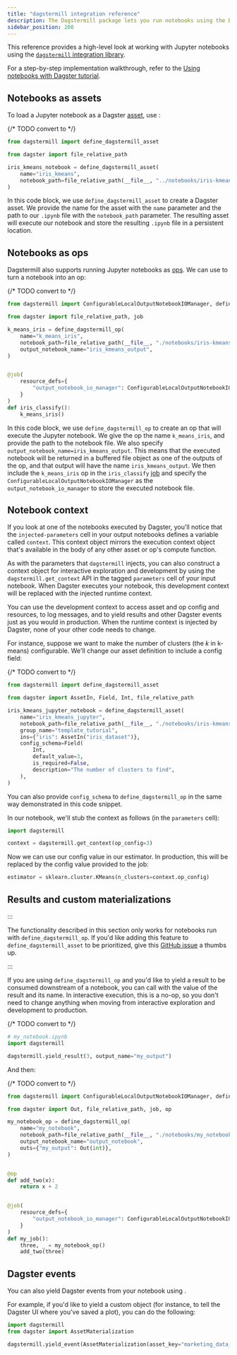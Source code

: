 ```yaml
---
title: "dagstermill integration reference"
description: The Dagstermill package lets you run notebooks using the Dagster tools and integrate them into your data pipelines.
sidebar_position: 200
---
```


This reference provides a high-level look at working with Jupyter notebooks using the [`dagstermill` integration library](/api/python-api/libraries/dagstermill).

For a step-by-step implementation walkthrough, refer to the [Using notebooks with Dagster tutorial](using-notebooks-with-dagster).

## Notebooks as assets

To load a Jupyter notebook as a Dagster [asset](/guides/build/assets/defining-assets), use <PyObject section="libraries" module="dagstermill" object="define_dagstermill_asset" />:

{/* TODO convert to <CodeExample> */}
```python file=/integrations/dagstermill/iris_notebook_asset.py
from dagstermill import define_dagstermill_asset

from dagster import file_relative_path

iris_kmeans_notebook = define_dagstermill_asset(
    name="iris_kmeans",
    notebook_path=file_relative_path(__file__, "../notebooks/iris-kmeans.ipynb"),
)
```

In this code block, we use `define_dagstermill_asset` to create a Dagster asset. We provide the name for the asset with the `name` parameter and the path to our `.ipynb` file with the `notebook_path` parameter. The resulting asset will execute our notebook and store the resulting `.ipynb` file in a persistent location.

## Notebooks as ops

Dagstermill also supports running Jupyter notebooks as [ops](/guides/build/ops). We can use <PyObject section="libraries" module="dagstermill" object="define_dagstermill_op" /> to turn a notebook into an op:

{/* TODO convert to <CodeExample> */}
```python file=/integrations/dagstermill/iris_notebook_op.py startafter=start
from dagstermill import ConfigurableLocalOutputNotebookIOManager, define_dagstermill_op

from dagster import file_relative_path, job

k_means_iris = define_dagstermill_op(
    name="k_means_iris",
    notebook_path=file_relative_path(__file__, "./notebooks/iris-kmeans.ipynb"),
    output_notebook_name="iris_kmeans_output",
)


@job(
    resource_defs={
        "output_notebook_io_manager": ConfigurableLocalOutputNotebookIOManager(),
    }
)
def iris_classify():
    k_means_iris()
```

In this code block, we use `define_dagstermill_op` to create an op that will execute the Jupyter notebook. We give the op the name `k_means_iris`, and provide the path to the notebook file. We also specify `output_notebook_name=iris_kmeans_output`. This means that the executed notebook will be returned in a buffered file object as one of the outputs of the op, and that output will have the name `iris_kmeans_output`. We then include the `k_means_iris` op in the `iris_classify` [job](/guides/build/jobs) and specify the `ConfigurableLocalOutputNotebookIOManager` as the `output_notebook_io_manager` to store the executed notebook file.

## Notebook context

If you look at one of the notebooks executed by Dagster, you'll notice that the `injected-parameters` cell in your output notebooks defines a variable called `context`. This context object mirrors the execution context object that's available in the body of any other asset or op's compute function.

As with the parameters that `dagstermill` injects, you can also construct a context object for interactive exploration and development by using the `dagstermill.get_context` API in the tagged `parameters` cell of your input notebook. When Dagster executes your notebook, this development context will be replaced with the injected runtime context.

You can use the development context to access asset and op config and resources, to log messages, and to yield results and other Dagster events just as you would in production. When the runtime context is injected by Dagster, none of your other code needs to change.

For instance, suppose we want to make the number of clusters (the _k_ in k-means) configurable. We'll change our asset definition to include a config field:

{/* TODO convert to <CodeExample> */}
```python file=/integrations/dagstermill/iris_notebook_config.py startafter=start endbefore=end
from dagstermill import define_dagstermill_asset

from dagster import AssetIn, Field, Int, file_relative_path

iris_kmeans_jupyter_notebook = define_dagstermill_asset(
    name="iris_kmeans_jupyter",
    notebook_path=file_relative_path(__file__, "./notebooks/iris-kmeans.ipynb"),
    group_name="template_tutorial",
    ins={"iris": AssetIn("iris_dataset")},
    config_schema=Field(
        Int,
        default_value=3,
        is_required=False,
        description="The number of clusters to find",
    ),
)
```

You can also provide `config_schema` to `define_dagstermill_op` in the same way demonstrated in this code snippet.

In our notebook, we'll stub the context as follows (in the `parameters` cell):

```python
import dagstermill

context = dagstermill.get_context(op_config=3)
```

Now we can use our config value in our estimator. In production, this will be replaced by the config value provided to the job:

```python
estimator = sklearn.cluster.KMeans(n_clusters=context.op_config)
```

## Results and custom materializations

:::

The functionality described in this section only works for notebooks run with `define_dagstermill_op`. If you'd like adding this feature to `define_dagstermill_asset` to be prioritized, give this [GitHub issue](https://github.com/dagster-io/dagster/issues/10557) a thumbs up.

:::

If you are using `define_dagstermill_op` and you'd like to yield a result to be consumed downstream of a notebook, you can call <PyObject section="libraries" module="dagstermill" object="yield_result" /> with the value of the result and its name. In interactive execution, this is a no-op, so you don't need to change anything when moving from interactive exploration and development to production.

{/* TODO convert to <CodeExample> */}
```python file=/integrations/dagstermill/notebook_outputs.py startafter=start_notebook endbefore=end_notebook
# my_notebook.ipynb
import dagstermill

dagstermill.yield_result(3, output_name="my_output")
```

And then:

{/* TODO convert to <CodeExample> */}
```python file=/integrations/dagstermill/notebook_outputs.py startafter=start_py_file endbefore=end_py_file
from dagstermill import ConfigurableLocalOutputNotebookIOManager, define_dagstermill_op

from dagster import Out, file_relative_path, job, op

my_notebook_op = define_dagstermill_op(
    name="my_notebook",
    notebook_path=file_relative_path(__file__, "./notebooks/my_notebook.ipynb"),
    output_notebook_name="output_notebook",
    outs={"my_output": Out(int)},
)


@op
def add_two(x):
    return x + 2


@job(
    resource_defs={
        "output_notebook_io_manager": ConfigurableLocalOutputNotebookIOManager(),
    }
)
def my_job():
    three, _ = my_notebook_op()
    add_two(three)
```

## Dagster events

You can also yield Dagster events from your notebook using <PyObject section="libraries" module="dagstermill" object="yield_event" />.

For example, if you'd like to yield a custom <PyObject section="ops" module="dagster" object="AssetMaterialization" /> object (for instance, to tell the Dagster UI where you've saved a plot), you can do the following:

```python
import dagstermill
from dagster import AssetMaterialization

dagstermill.yield_event(AssetMaterialization(asset_key="marketing_data_plotted"))
```
